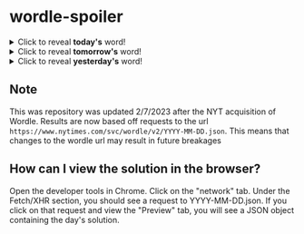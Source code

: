 # wordle-spoiler

<details>
  <summary>Click to reveal <b>today's</b> word!</summary>
  <br>
  <b> horse </b>
</details>

<details>
  <summary>Click to reveal <b>tomorrow's</b> word!</summary>
  <br>
  <b> regal </b>
</details>

<details>
  <summary>Click to reveal <b>yesterday's</b> word!</summary>
  <br>
  <b> pinky </b>
</details>

## Note
This was repository was updated 2/7/2023 after the NYT acquisition of Wordle. Results are now based off requests to the url `https://www.nytimes.com/svc/wordle/v2/YYYY-MM-DD.json`. This means that changes to the wordle url may result in future breakages

## How can I view the solution in the browser?
Open the developer tools in Chrome. Click on the "network" tab. Under the Fetch/XHR section, you should see a request to YYYY-MM-DD.json. If you click on that request and view the "Preview" tab, you will see a JSON object containing the day's solution.